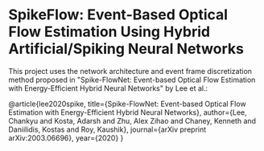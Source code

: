 # SpikeFlow: Event-Based Optical Flow Estimation Using Hybrid Artificial/Spiking Neural Networks

This project uses the network architecture and event frame discretization method proposed in "Spike-FlowNet: Event-based Optical Flow Estimation with Energy-Efficient Hybrid Neural Networks" by Lee et al.:

@article{lee2020spike,
  title={Spike-FlowNet: Event-based Optical Flow Estimation with Energy-Efficient Hybrid Neural Networks},
  author={Lee, Chankyu and Kosta, Adarsh and Zhu, Alex Zihao and Chaney, Kenneth and Daniilidis, Kostas and Roy, Kaushik},
  journal={arXiv preprint arXiv:2003.06696},
  year={2020}
}
